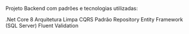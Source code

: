 Projeto Backend com padrões e tecnologias utilizadas:

.Net Core 8 
Arquitetura Limpa
CQRS
Padrão Repository
Entity Framework (SQL Server)
Fluent Validation
